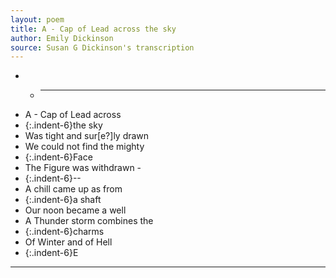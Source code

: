 ```yaml
---
layout: poem
title: A - Cap of Lead across the sky
author: Emily Dickinson
source: Susan G Dickinson's transcription
---
```


- * --- 
- A - Cap of Lead across
- {:.indent-6}the sky
- Was tight and sur[e?]ly drawn
- We could not find the mighty
- {:.indent-6}Face
- The Figure was withdrawn -
- {:.indent-6}--
- A chill came up as from
- {:.indent-6}a shaft
- Our noon became a well
- A Thunder storm combines the
- {:.indent-6}charms
- Of Winter and of Hell
- {:.indent-6}E
- --- 
